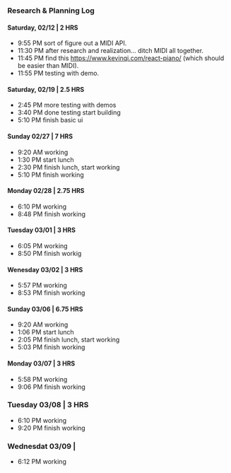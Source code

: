### Research & Planning Log
#### Saturday, 02/12 | 2 HRS
* 9:55 PM sort of figure out a MIDI API.
* 11:30 PM after research and realization... ditch MIDI all together.
* 11:45 PM find this https://www.kevinqi.com/react-piano/ (which should be easier than MIDI).
* 11:55 PM testing with demo.
#### Saturday, 02/19 | 2.5 HRS
* 2:45 PM more testing with demos
* 3:40 PM done testing start building
* 5:10 PM finish basic ui
#### Sunday 02/27 | 7 HRS
* 9:20 AM working
* 1:30 PM start lunch
* 2:30 PM finish lunch, start working
* 5:10 PM finish working
#### Monday 02/28 | 2.75 HRS
* 6:10 PM working
* 8:48 PM finish working
#### Tuesday 03/01 | 3 HRS
* 6:05 PM working
* 8:50 PM finish workig
#### Wenesday 03/02 | 3 HRS
* 5:57 PM working
* 8:53 PM finish working
#### Sunday 03/06 | 6.75 HRS
* 9:20 AM working
* 1:06 PM start lunch
* 2:05 PM finish lunch, start working
* 5:03 PM finish working
#### Monday 03/07 | 3 HRS
* 5:58 PM working
* 9:06 PM finish working
### Tuesday 03/08 | 3 HRS
* 6:10 PM working
* 9:20 PM finish working
### Wednesdat 03/09 |
* 6:12 PM working